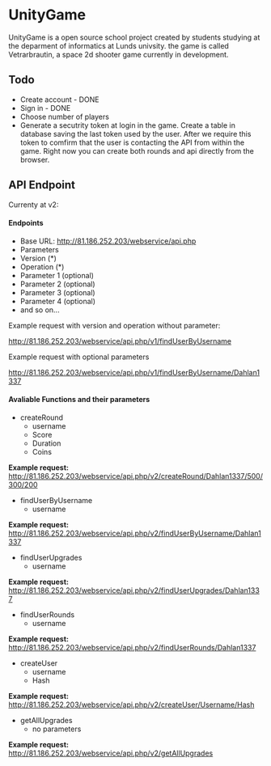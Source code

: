 # UnityGame

UnityGame is a open source school project created by students studying at the deparment of informatics at Lunds univsity. the game is called Vetrarbrautin, a space 2d shooter game currently in development.


## Todo
* Create account - DONE
* Sign in - DONE
* Choose number of players
* Generate a secutrity token at login in the game. Create a table in database saving the last token used by the user. After we require this token to comfirm that the user is contacting the API from within the game. Right now you can create both rounds and api directly from the browser.

## API Endpoint

Currenty at v2:

#### Endpoints

- Base URL: http://81.186.252.203/webservice/api.php
- Parameters
 - Version (*)
 - Operation (*)
 - Parameter 1 (optional)
 - Parameter 2 (optional)
 - Parameter 3 (optional)
 - Parameter 4 (optional)
 - and so on...
    
Example request with version and operation without parameter: 

http://81.186.252.203/webservice/api.php/v1/findUserByUsername

Example request with optional parameters

http://81.186.252.203/webservice/api.php/v1/findUserByUsername/Dahlan1337

#### Avaliable Functions and their parameters
- createRound
     - username
     - Score
     - Duration
     - Coins
     
<b>Example request: </b>http://81.186.252.203/webservice/api.php/v2/createRound/Dahlan1337/500/300/200

- findUserByUsername
     - username
     
<b>Example request: </b>http://81.186.252.203/webservice/api.php/v2/findUserByUsername/Dahlan1337

- findUserUpgrades
     - username
     
<b>Example request: </b>http://81.186.252.203/webservice/api.php/v2/findUserUpgrades/Dahlan1337

- findUserRounds
     - username
     
<b>Example request: </b>http://81.186.252.203/webservice/api.php/v2/findUserRounds/Dahlan1337

- createUser
     - username
     - Hash
  
<b>Example request: </b>http://81.186.252.203/webservice/api.php/v2/createUser/Username/Hash

- getAllUpgrades
   - no parameters
   
 <b>Example request: </b>http://81.186.252.203/webservice/api.php/v2/getAllUpgrades
